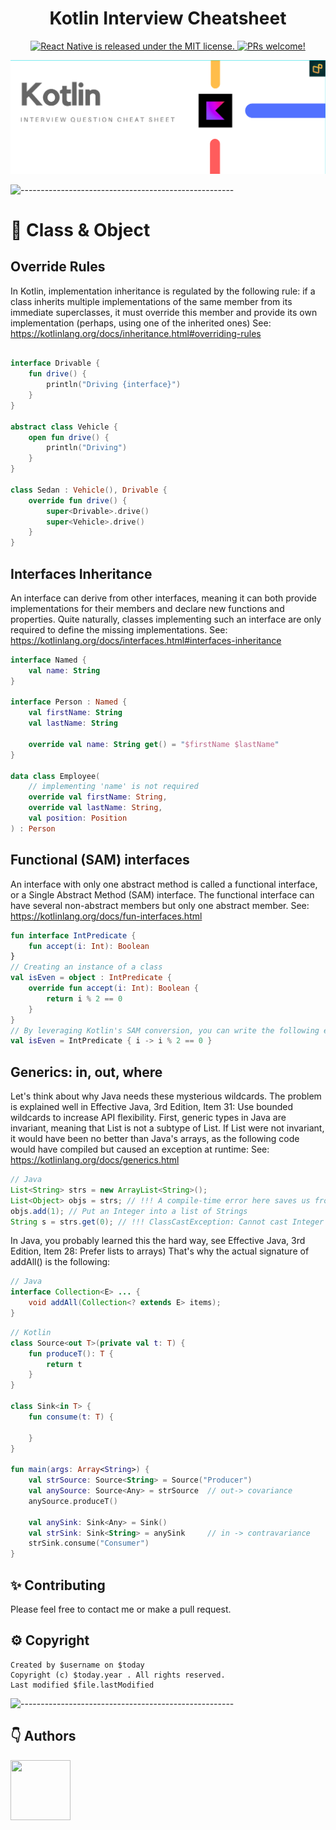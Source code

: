 <h1 align="center"> Kotlin Interview Cheatsheet </h1>

<p align="center">
  <a href="https://github.com/facebook/react-native/blob/HEAD/LICENSE">
    <img src="https://img.shields.io/badge/license-MIT-blue.svg" alt="React Native is released under the MIT license." />
  </a>
  <a href="https://reactnative.dev/docs/contributing">
    <img src="https://img.shields.io/badge/PRs-welcome-brightgreen.svg" alt="PRs welcome!" />
  </a>
</p>

<div align="center"><img src="cover.png" alt="drawing"/></div>

![-----------------------------------------------------](https://raw.githubusercontent.com/andreasbm/readme/master/assets/lines/colored.png)

# 🚀 Class & Object
## Override Rules
In Kotlin, implementation inheritance is regulated by the following rule: if a class inherits multiple implementations of the same member from its immediate superclasses, 
it must override this member and provide its own implementation (perhaps, using one of the inherited ones)
See: https://kotlinlang.org/docs/inheritance.html#overriding-rules
```kotlin

interface Drivable {
    fun drive() {
        println("Driving {interface}")
    }
}

abstract class Vehicle {
    open fun drive() {
        println("Driving")
    }
}

class Sedan : Vehicle(), Drivable {
    override fun drive() {
        super<Drivable>.drive()
        super<Vehicle>.drive()
    }
}
```

## Interfaces Inheritance
An interface can derive from other interfaces, meaning it can both provide implementations for their members and declare new functions and properties.
Quite naturally, classes implementing such an interface are only required to define the missing implementations. 
See: https://kotlinlang.org/docs/interfaces.html#interfaces-inheritance
```kotlin
interface Named {
    val name: String
}

interface Person : Named {
    val firstName: String
    val lastName: String

    override val name: String get() = "$firstName $lastName"
}

data class Employee(
    // implementing 'name' is not required
    override val firstName: String,
    override val lastName: String,
    val position: Position
) : Person
```
## Functional (SAM) interfaces
An interface with only one abstract method is called a functional interface, or a Single Abstract Method (SAM) interface.
The functional interface can have several non-abstract members but only one abstract member.
See: https://kotlinlang.org/docs/fun-interfaces.html
```kotlin
fun interface IntPredicate {
    fun accept(i: Int): Boolean
}
// Creating an instance of a class
val isEven = object : IntPredicate {
    override fun accept(i: Int): Boolean {
        return i % 2 == 0
    }
}
// By leveraging Kotlin's SAM conversion, you can write the following equivalent code instead:
val isEven = IntPredicate { i -> i % 2 == 0 }
```
## Generics: in, out, where
Let's think about why Java needs these mysterious wildcards.
The problem is explained well in Effective Java, 3rd Edition, Item 31: Use bounded wildcards to increase API flexibility.
First, generic types in Java are invariant, meaning that List<String> is not a subtype of List<Object>.
If List were not invariant, it would have been no better than Java's arrays, as the following code would have compiled but caused an exception at runtime:
See: https://kotlinlang.org/docs/generics.html
```java
// Java
List<String> strs = new ArrayList<String>();
List<Object> objs = strs; // !!! A compile-time error here saves us from a runtime exception later.
objs.add(1); // Put an Integer into a list of Strings
String s = strs.get(0); // !!! ClassCastException: Cannot cast Integer to String
```
In Java, you probably learned this the hard way, see Effective Java, 3rd Edition, Item 28: Prefer lists to arrays)
That's why the actual signature of addAll() is the following:

```java
// Java
interface Collection<E> ... {
    void addAll(Collection<? extends E> items);
}
```

```kotlin
// Kotlin
class Source<out T>(private val t: T) {
    fun produceT(): T {
        return t
    }
}

class Sink<in T> {
    fun consume(t: T) {

    }
}

fun main(args: Array<String>) {
    val strSource: Source<String> = Source("Producer")
    val anySource: Source<Any> = strSource  // out-> covariance
    anySource.produceT()

    val anySink: Sink<Any> = Sink()
    val strSink: Sink<String> = anySink     // in -> contravariance
    strSink.consume("Consumer")
}
```
## ✨ Contributing

Please feel free to contact me or make a pull request.

## ⚙️ Copyright

```
Created by $username on $today
Copyright (c) $today.year . All rights reserved.
Last modified $file.lastModified
```

![-----------------------------------------------------](https://raw.githubusercontent.com/andreasbm/readme/master/assets/lines/colored.png)

## 👇 Authors

<p>
    <a href="https://nphau.medium.com/" target="_blank">
    <img src="https://avatars2.githubusercontent.com/u/13111806?s=400&u=f09b6160dbbe2b7eeae0aeb0ab4efac0caad57d7&v=4" width="96" height="96">
    </a>
</p>
